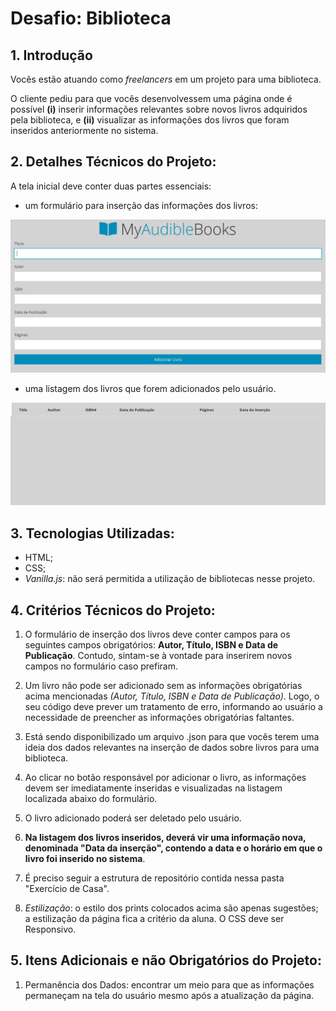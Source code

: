 # Desafio: Biblioteca

## 1. Introdução

Vocês estão atuando como *freelancers* em um projeto para uma biblioteca. 

O cliente pediu para que vocês desenvolvessem uma página onde é possível **(i)** inserir informações relevantes sobre novos livros adquiridos pela biblioteca, e **(ii)** visualizar as informações dos livros que foram inseridos anteriormente no sistema.

## 2. Detalhes Técnicos do Projeto:

A tela inicial deve conter duas partes essenciais: 

- um formulário para inserção das informações dos livros:
 
![project](./../assets/screenshotproject.png)

- uma listagem dos livros que forem adicionados pelo usuário.
  
![listagem](./../assets/listagemlivros.png)

## 3. Tecnologias Utilizadas:

- HTML;
- CSS;
- *Vanilla.js*: não será permitida a utilização de bibliotecas nesse projeto.

## 4. Critérios Técnicos do Projeto: 

1. O formulário de inserção dos livros deve conter campos para os seguintes campos obrigatórios: **Autor, Título, ISBN e Data de Publicação**. Contudo, sintam-se à vontade para inserirem novos campos no formulário caso prefiram.

2. Um livro não pode ser adicionado sem as informações obrigatórias acima mencionadas *(Autor, Título, ISBN e Data de Publicação)*. Logo, o seu código deve prever um tratamento de erro, informando ao usuário a necessidade de preencher as informações obrigatórias faltantes.

3. Está sendo disponibilizado um arquivo .json para que vocês terem uma ideia dos dados relevantes na inserção de dados sobre livros para uma biblioteca.

4. Ao clicar no botão responsável por adicionar o livro, as informações devem ser imediatamente inseridas e visualizadas na listagem localizada abaixo do formulário. 
   
5. O livro adicionado poderá ser deletado pelo usuário.
   
6. **Na listagem dos livros inseridos, deverá vir uma informação nova, denominada "Data da inserção", contendo a data e o horário em que o livro foi inserido no sistema**.
   
7. É preciso seguir a estrutura de repositório contida nessa pasta "Exercício de Casa".
   
8. *Estilização*: o estilo dos prints colocados acima são apenas sugestões; a estilização da página fica a critério da aluna. O CSS deve ser Responsivo. 
   
## 5. Itens Adicionais e não Obrigatórios do Projeto: 

1. Permanência dos Dados: encontrar um meio para que as informações permaneçam na tela do usuário mesmo após a atualização da página.
